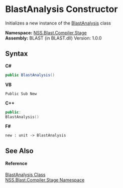 # BlastAnalysis Constructor 
 

Initializes a new instance of the <a href="c74319be-c910-118d-e036-0535e122171d">BlastAnalysis</a> class

**Namespace:**&nbsp;<a href="f44e629d-16ad-ce78-c6d1-bb239589698b">NSS.Blast.Compiler.Stage</a><br />**Assembly:**&nbsp;BLAST (in BLAST.dll) Version: 1.0.0

## Syntax

**C#**<br />
``` C#
public BlastAnalysis()
```

**VB**<br />
``` VB
Public Sub New
```

**C++**<br />
``` C++
public:
BlastAnalysis()
```

**F#**<br />
``` F#
new : unit -> BlastAnalysis
```


## See Also


#### Reference
<a href="c74319be-c910-118d-e036-0535e122171d">BlastAnalysis Class</a><br /><a href="f44e629d-16ad-ce78-c6d1-bb239589698b">NSS.Blast.Compiler.Stage Namespace</a><br />
